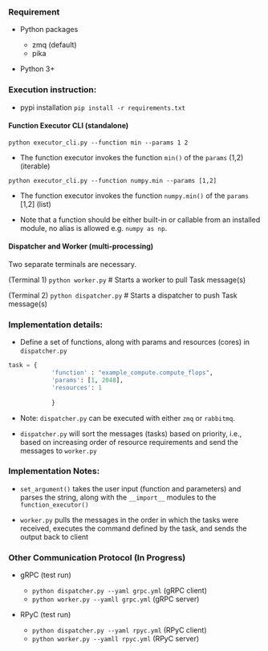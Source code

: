 ### Requirement

* Python packages
  - zmq (default)
  - pika

* Python 3+

### Execution instruction:

* pypi installation
  `pip install -r requirements.txt`

#### Function Executor CLI (standalone)

`python executor_cli.py --function min --params 1 2`
* The function executor invokes the function `min()` of the `params` (1,2) (iterable)

`python executor_cli.py --function numpy.min --params [1,2]`
* The function executor invokes the function `numpy.min()` of the `params` [1,2] (list)

* Note that a function should be either built-in or callable from an installed module, no alias is allowed e.g. `numpy as np`. 

#### Dispatcher and Worker (multi-processing)

Two separate terminals are necessary.

(Terminal 1)
`python worker.py` # Starts a worker to pull Task message(s)

(Terminal 2)
`python dispatcher.py` # Starts a dispatcher to push Task message(s)

### Implementation details:

* Define a set of functions, along with params and resources (cores) in `dispatcher.py` 

```python
task = { 
            'function' : "example_compute.compute_flops",
            'params': [1, 2048],
            'resources': 1
            
            }
```

* Note: `dispatcher.py` can be executed with either `zmq` or `rabbitmq`.

* `dispatcher.py` will sort the messages (tasks) based on priority, i.e., 
based on increasing order of resource requirements and send the messages 
to `worker.py` 

### Implementation Notes: 

* `set_argument()` takes the user input (function and parameters) and parses 
the string, along with the `__import__` modules to the `function_executor()` 

* `worker.py` pulls the messages in the order in which the tasks were received, 
executes the command defined by the task, and sends the output back to client


### Other Communication Protocol (In Progress)

* gRPC (test run)
  - `python dispatcher.py --yaml grpc.yml` (gRPC client)
  - `python worker.py --yamll grpc.yml` (gRPC server)

* RPyC (test run)
  - `python dispatcher.py --yaml rpyc.yml` (RPyC client)
  - `python worker.py --yamll rpyc.yml` (RPyC server)


